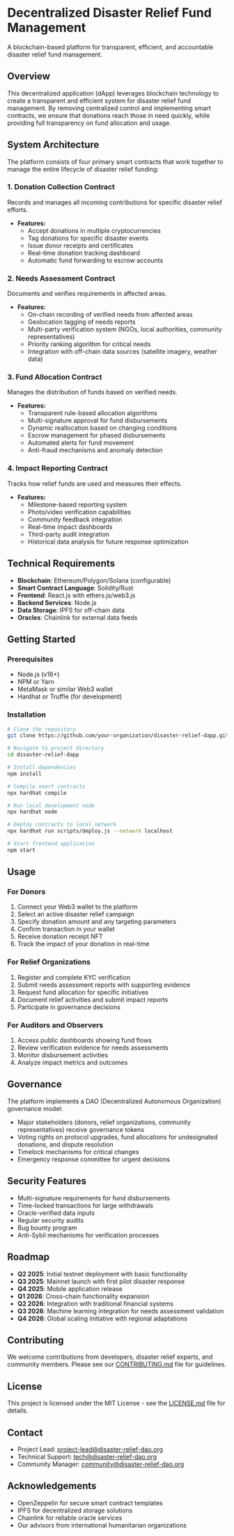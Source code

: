 # Decentralized Disaster Relief Fund Management

A blockchain-based platform for transparent, efficient, and accountable disaster relief fund management.

## Overview

This decentralized application (dApp) leverages blockchain technology to create a transparent and efficient system for disaster relief fund management. By removing centralized control and implementing smart contracts, we ensure that donations reach those in need quickly, while providing full transparency on fund allocation and usage.

## System Architecture

The platform consists of four primary smart contracts that work together to manage the entire lifecycle of disaster relief funding:

### 1. Donation Collection Contract

Records and manages all incoming contributions for specific disaster relief efforts.

- **Features:**
    - Accept donations in multiple cryptocurrencies
    - Tag donations for specific disaster events
    - Issue donor receipts and certificates
    - Real-time donation tracking dashboard
    - Automatic fund forwarding to escrow accounts

### 2. Needs Assessment Contract

Documents and verifies requirements in affected areas.

- **Features:**
    - On-chain recording of verified needs from affected areas
    - Geolocation tagging of needs reports
    - Multi-party verification system (NGOs, local authorities, community representatives)
    - Priority ranking algorithm for critical needs
    - Integration with off-chain data sources (satellite imagery, weather data)

### 3. Fund Allocation Contract

Manages the distribution of funds based on verified needs.

- **Features:**
    - Transparent rule-based allocation algorithms
    - Multi-signature approval for fund disbursements
    - Dynamic reallocation based on changing conditions
    - Escrow management for phased disbursements
    - Automated alerts for fund movement
    - Anti-fraud mechanisms and anomaly detection

### 4. Impact Reporting Contract

Tracks how relief funds are used and measures their effects.

- **Features:**
    - Milestone-based reporting system
    - Photo/video verification capabilities
    - Community feedback integration
    - Real-time impact dashboards
    - Third-party audit integration
    - Historical data analysis for future response optimization

## Technical Requirements

- **Blockchain**: Ethereum/Polygon/Solana (configurable)
- **Smart Contract Language**: Solidity/Rust
- **Frontend**: React.js with ethers.js/web3.js
- **Backend Services**: Node.js
- **Data Storage**: IPFS for off-chain data
- **Oracles**: Chainlink for external data feeds

## Getting Started

### Prerequisites

- Node.js (v16+)
- NPM or Yarn
- MetaMask or similar Web3 wallet
- Hardhat or Truffle (for development)

### Installation

```bash
# Clone the repository
git clone https://github.com/your-organization/disaster-relief-dapp.git

# Navigate to project directory
cd disaster-relief-dapp

# Install dependencies
npm install

# Compile smart contracts
npx hardhat compile

# Run local development node
npx hardhat node

# Deploy contracts to local network
npx hardhat run scripts/deploy.js --network localhost

# Start frontend application
npm start
```

## Usage

### For Donors

1. Connect your Web3 wallet to the platform
2. Select an active disaster relief campaign
3. Specify donation amount and any targeting parameters
4. Confirm transaction in your wallet
5. Receive donation receipt NFT
6. Track the impact of your donation in real-time

### For Relief Organizations

1. Register and complete KYC verification
2. Submit needs assessment reports with supporting evidence
3. Request fund allocation for specific initiatives
4. Document relief activities and submit impact reports
5. Participate in governance decisions

### For Auditors and Observers

1. Access public dashboards showing fund flows
2. Review verification evidence for needs assessments
3. Monitor disbursement activities
4. Analyze impact metrics and outcomes

## Governance

The platform implements a DAO (Decentralized Autonomous Organization) governance model:

- Major stakeholders (donors, relief organizations, community representatives) receive governance tokens
- Voting rights on protocol upgrades, fund allocations for undesignated donations, and dispute resolution
- Timelock mechanisms for critical changes
- Emergency response committee for urgent decisions

## Security Features

- Multi-signature requirements for fund disbursements
- Time-locked transactions for large withdrawals
- Oracle-verified data inputs
- Regular security audits
- Bug bounty program
- Anti-Sybil mechanisms for verification processes

## Roadmap

- **Q2 2025**: Initial testnet deployment with basic functionality
- **Q3 2025**: Mainnet launch with first pilot disaster response
- **Q4 2025**: Mobile application release
- **Q1 2026**: Cross-chain functionality expansion
- **Q2 2026**: Integration with traditional financial systems
- **Q3 2026**: Machine learning integration for needs assessment validation
- **Q4 2026**: Global scaling initiative with regional adaptations

## Contributing

We welcome contributions from developers, disaster relief experts, and community members. Please see our [CONTRIBUTING.md](./CONTRIBUTING.md) file for guidelines.

## License

This project is licensed under the MIT License - see the [LICENSE.md](./LICENSE.md) file for details.

## Contact

- Project Lead: project-lead@disaster-relief-dao.org
- Technical Support: tech@disaster-relief-dao.org
- Community Manager: community@disaster-relief-dao.org

## Acknowledgements

- OpenZeppelin for secure smart contract templates
- IPFS for decentralized storage solutions
- Chainlink for reliable oracle services
- Our advisors from international humanitarian organizations
